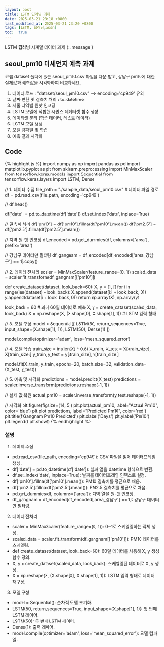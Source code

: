 ```yaml
---
layout: post
title: LSTM 딥러닝 과제
date: 2025-03-21 23:18 +0800
last_modified_at: 2025-03-21 23:20 +0800
tags: [LSTM, 딥러닝,assn]
toc:  true
---
```

LSTM  **딥러닝** 시계열 데이터 과제
{: .message }

## seoul_pm10 미세먼지 예측 과제
코랩 dataset 폴더에 있는 seoul_pm10.csv 파일을 다운 받고, 강남구 pm10에 대한 실제값과 예측값을 시각화하여 비교하세요.

1. 데이터 로드 : "dataset/seoul_pm10.csv"   ==> encoding='cp949' 유의
2. 날짜 변환 및 결측치 처리 : to_datetime
3. 서울 지역별 원핫 인코딩
4. LSTM 모델에 적합한 시퀀스 데이터셋 함수 생성
5. 데이터셋 분리 (학습 데이터, 테스트 데이터)
6. LSTM 모델 생성
7. 모델 컴파일 및 학습
8. 예측 결과 시각화

## Code
{% highlight js %}
import numpy as np
import pandas as pd
import matplotlib.pyplot as plt
from sklearn.preprocessing import MinMaxScaler
from tensorflow.keras.models import Sequential
from tensorflow.keras.layers import LSTM, Dense

// 1. 데이터 수집
file_path = "./sample_data/seoul_pm10.csv"  # 데이터 파일 경로
df = pd.read_csv(file_path, encoding='cp949')

// df.head()

df['date'] = pd.to_datetime(df['date'])
df.set_index('date', inplace=True)

// 결측치 처리
df['pm10'] = df['pm10'].fillna(df['pm10'].mean())
df['pm2.5'] = df['pm2.5'].fillna(df['pm2.5'].mean())

// 지역 원-핫 인코딩
df_encoded = pd.get_dummies(df, columns=['area'], prefix='area')

// 강남구 데이터만 필터링
df_gangnam = df_encoded[df_encoded['area_강남구'] == 1].copy()

// 2. 데이터 전처리
scaler = MinMaxScaler(feature_range=(0, 1))
scaled_data = scaler.fit_transform(df_gangnam[['pm10']])

def create_dataset(dataset, look_back=60):
    X, y = [], []
    for i in range(len(dataset) - look_back):
        X.append(dataset[i:i + look_back, 0])
        y.append(dataset[i + look_back, 0])
    return np.array(X), np.array(y)

look_back = 60  # 과거 60일 데이터로 예측
X, y = create_dataset(scaled_data, look_back)
X = np.reshape(X, (X.shape[0], X.shape[1], 1))  # LSTM 입력 형태

// 3. 모델 구성
model = Sequential([
    LSTM(50, return_sequences=True, input_shape=(X.shape[1], 1)),
    LSTM(50),
    Dense(1)
])

model.compile(optimizer='adam', loss='mean_squared_error')

// 4. 모델 학습
train_size = int(len(X) * 0.8)
X_train, X_test = X[:train_size], X[train_size:]
y_train, y_test = y[:train_size], y[train_size:]

model.fit(X_train, y_train, epochs=20, batch_size=32, validation_data=(X_test, y_test))

// 5. 예측 및 시각화
predictions = model.predict(X_test)
predictions = scaler.inverse_transform(predictions.reshape(-1, 1))

// 실제 값 복원
actual_pm10 = scaler.inverse_transform(y_test.reshape(-1, 1))

// 시각화
plt.figure(figsize=(14, 5))
plt.plot(actual_pm10, label="Actual Pm10", color='blue')
plt.plot(predictions, label="Predicted Pm10", color='red')
plt.title(f'Gangnam Pm10 Predicted')
plt.xlabel('Days')
plt.ylabel('Pm10')
plt.legend()
plt.show()
{% endhighlight %}


### 설명
1. 데이터 수집
- pd.read_csv(file_path, encoding='cp949'): CSV 파일을 읽어 데이터프레임 생성.
- df['date'] = pd.to_datetime(df['date']): 날짜 열을 datetime 형식으로 변환.
- df.set_index('date', inplace=True): 날짜를 데이터프레임 인덱스로 설정.
- df['pm10'].fillna(df['pm10'].mean()): PM10 결측치를 평균으로 채움.
- df['pm2.5'].fillna(df['pm2.5'].mean()): PM2.5 결측치를 평균으로 채움.
- pd.get_dummies(df, columns=['area']): 지역 열을 원-핫 인코딩.
- df_gangnam = df_encoded[df_encoded['area_강남구'] == 1]: 강남구 데이터만 필터링.
2. 데이터 전처리
- scaler = MinMaxScaler(feature_range=(0, 1)): 0~1로 스케일링하는 객체 생성.
- scaled_data = scaler.fit_transform(df_gangnam[['pm10']]): PM10 데이터를 스케일링.
- def create_dataset(dataset, look_back=60): 60일 데이터를 사용해 X, y 생성 함수 정의.
- X, y = create_dataset(scaled_data, look_back): 스케일링된 데이터로 X, y 생성.
- X = np.reshape(X, (X.shape[0], X.shape[1], 1)): LSTM 입력 형태로 데이터 재구성.
3. 모델 구성
- model = Sequential(): 순차적 모델 초기화.
- LSTM(50, return_sequences=True, input_shape=(X.shape[1], 1)): 첫 번째 LSTM 레이어.
- LSTM(50): 두 번째 LSTM 레이어.
- Dense(1): 출력 레이어.
- model.compile(optimizer='adam', loss='mean_squared_error'): 모델 컴파일.


